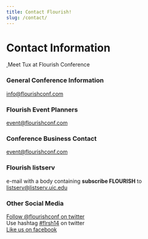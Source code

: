 ```yaml
---
title: Contact Flourish!
slug: /contact/
---
```


<h1 class="content-title">Contact Information</h1>

<div class="essay">
<span class="long-img">
<a href="http://flourishconf.com/2014/images/penguin-escalator.jpg">
<img src="http://flourishconf.com/2014/images/penguin-escalator.jpg" class="long" alt="" />
</a>
<span class="caption">Meet Tux at Flourish Conference</span>
</span>

<h3>General Conference Information</h3>
<a href="mailto:info@flourishconf.com">info@flourishconf.com</a>

<h3>Flourish Event Planners</h3>
<a href="mailto:event@flourishconf.com">event@flourishconf.com</a>

<h3>Conference Business Contact</h3>
<a href="mailto:event@flourishconf.com">event@flourishconf.com</a>

<h3>Flourish listserv</h3>
e-mail with a body containing <strong>subscribe FLOURISH</strong> to 
<a href="mailto:listserv@listserv.uic.edu">listserv@listserv.uic.edu</a>

<h3>Other Social Media</h3>
<a href="http://twitter.com/flourishconf">Follow @flourishconf on twitter</a><br />
Use hashtag <a href="http://twitter.com/#search?q=%23flrsh14">#flrsh14</a> on twitter<br />
<a href="http://facebook.com/flourishconf">Like us on facebook</a><br />


